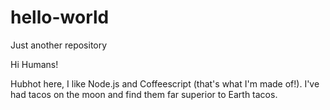 # hello-world
Just another repository

Hi Humans!

Hubhot here, I like Node.js and Coffeescript (that's what I'm made of!).
I've had tacos on the moon and find them far superior to Earth tacos.
